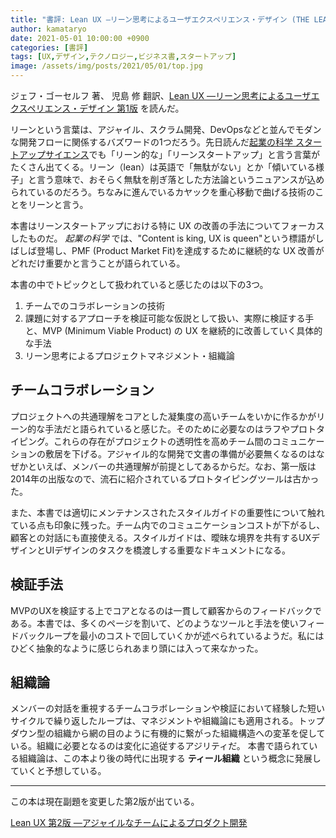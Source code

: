 ```yaml
---
title: "書評: Lean UX ―リーン思考によるユーザエクスペリエンス・デザイン (THE LEAN SERIES)"
author: kamataryo
date: 2021-05-01 10:00:00 +0900
categories: [書評]
tags: [UX,デザイン,テクノロジー,ビジネス書,スタートアップ]
image: /assets/img/posts/2021/05/01/top.jpg
---
```


ジェフ・ゴーセルフ 著、 児島 修 翻訳、[Lean UX ―リーン思考によるユーザエクスペリエンス・デザイン 第1版](https://www.amazon.co.jp/Lean-UX-%E2%80%95%E3%83%AA%E3%83%BC%E3%83%B3%E6%80%9D%E8%80%83%E3%81%AB%E3%82%88%E3%82%8B%E3%83%A6%E3%83%BC%E3%82%B6%E3%82%A8%E3%82%AF%E3%82%B9%E3%83%9A%E3%83%AA%E3%82%A8%E3%83%B3%E3%82%B9%E3%83%BB%E3%83%87%E3%82%B6%E3%82%A4%E3%83%B3-LEAN-%E3%82%B8%E3%82%A7%E3%83%95%E3%83%BB%E3%82%B4%E3%83%BC%E3%82%BB%E3%83%AB%E3%83%95/dp/4873116619/ref=cm_cr_arp_d_product_top?ie=UTF8) を読んだ。

リーンという言葉は、アジャイル、スクラム開発、DevOpsなどと並んでモダンな開発フローに関係するバズワードの1つだろう。先日読んだ[起業の科学 スタートアップサイエンス](../book-review-startup-science-isbn978-4-8222-5975-4)でも「リーン的な」「リーンスタートアップ」と言う言葉がたくさん出てくる。リーン（lean）は英語で「無駄がない」とか「傾いている様子」と言う意味で、おそらく無駄を削ぎ落とした方法論というニュアンスが込められているのだろう。ちなみに進んでいるカヤックを重心移動で曲げる技術のことをリーンと言う。

本書はリーンスタートアップにおける特に UX の改善の手法についてフォーカスしたものだ。 _起業の科学_ では、"Content is king, UX is queen"という標語がしばしば登場し、PMF (Product Market Fit)を達成するために継続的な UX 改善がどれだけ重要かと言うことが語られている。

本書の中でトピックとして扱われていると感じたのは以下の3つ。

1. チームでのコラボレーションの技術
2. 課題に対するアプローチを検証可能な仮説として扱い、実際に検証する手と、MVP (Minimum Viable Product) の UX を継続的に改善していく具体的な手法
3. リーン思考によるプロジェクトマネジメント・組織論

## チームコラボレーション

プロジェクトへの共通理解をコアとした凝集度の高いチームをいかに作るかがリーン的な手法だと語られていると感じた。そのために必要なのはラフやプロトタイピング。これらの存在がプロジェクトの透明性を高めチーム間のコミュニケーションの敷居を下げる。アジャイル的な開発で文書の準備が必要無くなるのはなぜかといえば、メンバーの共通理解が前提としてあるからだ。なお、第一版は2014年の出版なので、流石に紹介されているプロトタイピングツールは古かった。

また、本書では適切にメンテナンスされたスタイルガイドの重要性について触れている点も印象に残った。チーム内でのコミュニケーションコストが下がるし、顧客との対話にも直接使える。スタイルガイドは、曖昧な境界を共有するUXデザインとUIデザインのタスクを橋渡しする重要なドキュメントになる。

## 検証手法

MVPのUXを検証する上でコアとなるのは一貫して顧客からのフィードバックである。本書では、多くのページを割いて、どのようなツールと手法を使いフィードバックループを最小のコストで回していくかが述べられているようだ。私にはひどく抽象的なように感じられあまり頭には入って来なかった。

## 組織論

メンバーの対話を重視するチームコラボレーションや検証において経験した短いサイクルで繰り返したループは、マネジメントや組織論にも適用される。トップダウン型の組織から網の目のように有機的に繋がった組織構造への変革を促している。組織に必要となるのは変化に追従するアジリティだ。
本書で語られている組織論は、この本より後の時代に出現する **ティール組織** という概念に発展していくと予想している。

---

この本は現在副題を変更した第2版が出ている。

[Lean UX 第2版 ―アジャイルなチームによるプロダクト開発](https://www.amazon.co.jp/Lean-UX-E7-AC-AC2-E7-89-88-E2-80-95-E3-82-A2-E3-82-B8-E3-83-A3-E3-82-A4-E3-83-AB-E3-81-AA-E3-83-8/dp/4873118050/ref=dp_ob_title_bk)